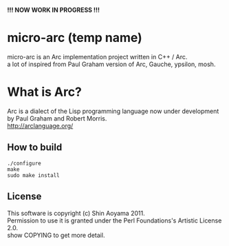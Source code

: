 __!!! NOW WORK IN PROGRESS !!!__

# micro-arc (temp name)

micro-arc is an Arc implementation project written in C++ / Arc.  
a lot of inspired from Paul Graham version of Arc, Gauche, ypsilon, mosh.  

# What is Arc?

Arc is a dialect of the Lisp programming language now under development by Paul Graham and Robert Morris.  
<http://arclanguage.org/>

## How to build

    ./configure
    make
    sudo make install

## License

This software is copyright (c) Shin Aoyama 2011.  
Permission to use it is granted under the Perl Foundations's Artistic License 2.0.  
show COPYING to get more detail.  